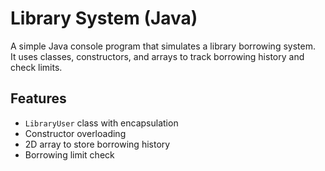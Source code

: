 # Library System (Java)

A simple Java console program that simulates a library borrowing system.  
It uses classes, constructors, and arrays to track borrowing history and check limits.

## Features
- `LibraryUser` class with encapsulation  
- Constructor overloading  
- 2D array to store borrowing history  
- Borrowing limit check

